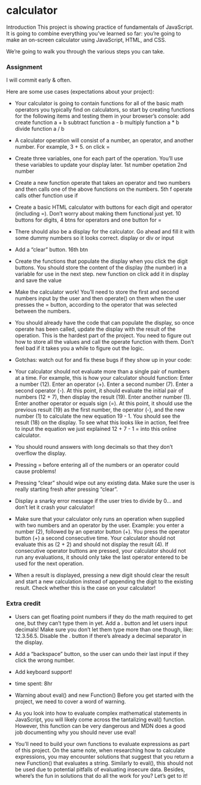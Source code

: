 # calculator

Introduction
This project is showing practice of fundamentals of JavaScript. It is going to combine everything you’ve learned so far: you’re going to make an on-screen calculator using JavaScript, HTML, and CSS.

We’re going to walk you through the various steps you can take.


### Assignment
I will commit early & often.

Here are some use cases (expectations about your project):

- Your calculator is going to contain functions for all of the basic math operators you typically find on calculators, so start by creating functions for the following items and testing them in your browser’s console:
add create function a + b
subtract function a - b
multiply function a * b
divide function a / b


- A calculator operation will consist of a number, an operator, and another number. For example, 3 + 5. on click =

- Create three variables, one for each part of the operation. You’ll use these variables to update your display later.
1st number opetation 2nd number 

- Create a new function operate that takes an operator and two numbers and then calls one of the above functions on the numbers.
5th f operate calls other function use if

- Create a basic HTML calculator with buttons for each digit and operator (including =).
Don’t worry about making them functional just yet. 10 buttons for digits, 4 btns for operators and one button for =

- There should also be a display for the calculator. Go ahead and fill it with some dummy numbers so it looks correct. 
display or div or input

- Add a “clear” button. 16th btn

- Create the functions that populate the display when you click the digit buttons. You should store the content of the display (the number) in a variable for use in the next step. new function on click add it in display and save the value

- Make the calculator work! You’ll need to store the first and second numbers input by the user and then operate() on them when the user presses the = button, according to the operator that was selected between the numbers.

- You should already have the code that can populate the display, so once operate has been called, update the display with the result of the operation. 
This is the hardest part of the project. You need to figure out how to store all the values and call the operate function with them. Don’t feel bad if it takes you a while to figure out the logic.

- Gotchas: watch out for and fix these bugs if they show up in your code:

- Your calculator should not evaluate more than a single pair of numbers at a time. For example, this is how your calculator should function:
Enter a number (12).
Enter an operator (+).
Enter a second number (7).
Enter a second operator (-). At this point, it should evaluate the initial pair of numbers (12 + 7), then display the result (19).
Enter another number (1).
Enter another operator or equals sign (=). At this point, it should use the previous result (19) as the first number, the operator (-), and the new number (1) to calculate the new equation 19 - 1. You should see the result (18) on the display.
To see what this looks like in action, feel free to input the equation we just explained 12 + 7 - 1 = into this online calculator.

- You should round answers with long decimals so that they don’t overflow the display.

- Pressing = before entering all of the numbers or an operator could cause problems!

- Pressing “clear” should wipe out any existing data. Make sure the user is really starting fresh after pressing “clear”.

- Display a snarky error message if the user tries to divide by 0… and don’t let it crash your calculator!

- Make sure that your calculator only runs an operation when supplied with two numbers and an operator by the user. Example: you enter a number (2), followed by an operator button (+). You press the operator button (+) a second consecutive time. Your calculator should not evaluate this as (2 + 2) and should not display the result (4). If consecutive operator buttons are pressed, your calculator should not run any evaluations, it should only take the last operator entered to be used for the next operation.

- When a result is displayed, pressing a new digit should clear the result and start a new calculation instead of appending the digit to the existing result. Check whether this is the case on your calculator!


### Extra credit

- Users can get floating point numbers if they do the math required to get one, but they can’t type them in yet. Add a . button and let users input decimals! Make sure you don’t let them type more than one though, like: 12.3.56.5. Disable the . button if there’s already a decimal separator in the display.

- Add a “backspace” button, so the user can undo their last input if they click the wrong number. 

- Add keyboard support!

- time spent: 8hr

- Warning about eval() and new Function()
Before you get started with the project, we need to cover a word of warning.
- As you look into how to evaluate complex mathematical statements in JavaScript, you will likely come across the tantalizing eval() function. However, this function can be very dangerous and MDN does a good job documenting why you should never use eval! 
- You’ll need to build your own functions to evaluate expressions as part of this project. On the same note, when researching how to calculate expressions, you may encounter solutions that suggest that you return a new Function() that evaluates a string. Similarly to eval(), this should not be used due to potential pitfalls of evaluating insecure data. Besides, where’s the fun in solutions that do all the work for you? Let’s get to it!
